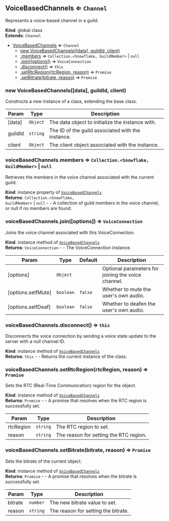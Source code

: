 <a name="VoiceBasedChannels"></a>

## VoiceBasedChannels ⇐ <code>Channel</code>
Represents a voice-based channel in a guild.

**Kind**: global class  
**Extends**: <code>Channel</code>  

* [VoiceBasedChannels](#VoiceBasedChannels) ⇐ <code>Channel</code>
    * [new VoiceBasedChannels([data], guildId, client)](#new_VoiceBasedChannels_new)
    * [.members](#VoiceBasedChannels+members) ⇒ <code>Collection.&lt;Snowflake, GuildMember&gt;</code> \| <code>null</code>
    * [.join([options])](#VoiceBasedChannels+join) ⇒ <code>VoiceConnection</code>
    * [.disconnect()](#VoiceBasedChannels+disconnect) ⇒ <code>this</code>
    * [.setRtcRegion(rtcRegion, reason)](#VoiceBasedChannels+setRtcRegion) ⇒ <code>Promise</code>
    * [.setBitrate(bitrate, reason)](#VoiceBasedChannels+setBitrate) ⇒ <code>Promise</code>

<a name="new_VoiceBasedChannels_new"></a>

### new VoiceBasedChannels([data], guildId, client)
Constructs a new instance of a class, extending the base class.


| Param | Type | Description |
| --- | --- | --- |
| [data] | <code>Object</code> | The data object to initialize the instance with. |
| guildId | <code>string</code> | The ID of the guild associated with the instance. |
| client | <code>Object</code> | The client object associated with the instance. |

<a name="VoiceBasedChannels+members"></a>

### voiceBasedChannels.members ⇒ <code>Collection.&lt;Snowflake, GuildMember&gt;</code> \| <code>null</code>
Retrieves the members in the voice channel associated with the current guild.

**Kind**: instance property of [<code>VoiceBasedChannels</code>](#VoiceBasedChannels)  
**Returns**: <code>Collection.&lt;Snowflake, GuildMember&gt;</code> \| <code>null</code> - - A collection of guild members in the voice channel, or null if no members are found.  
<a name="VoiceBasedChannels+join"></a>

### voiceBasedChannels.join([options]) ⇒ <code>VoiceConnection</code>
Joins the voice channel associated with this VoiceConnection.

**Kind**: instance method of [<code>VoiceBasedChannels</code>](#VoiceBasedChannels)  
**Returns**: <code>VoiceConnection</code> - - The VoiceConnection instance.  

| Param | Type | Default | Description |
| --- | --- | --- | --- |
| [options] | <code>Object</code> |  | Optional parameters for joining the voice channel. |
| [options.selfMute] | <code>boolean</code> | <code>false</code> | Whether to mute the user's own audio. |
| [options.selfDeaf] | <code>boolean</code> | <code>false</code> | Whether to deafen the user's own audio. |

<a name="VoiceBasedChannels+disconnect"></a>

### voiceBasedChannels.disconnect() ⇒ <code>this</code>
Disconnects the voice connection by sending a voice state update to the server with a null channel ID.

**Kind**: instance method of [<code>VoiceBasedChannels</code>](#VoiceBasedChannels)  
**Returns**: <code>this</code> - - Returns the current instance of the class.  
<a name="VoiceBasedChannels+setRtcRegion"></a>

### voiceBasedChannels.setRtcRegion(rtcRegion, reason) ⇒ <code>Promise</code>
Sets the RTC (Real-Time Communication) region for the object.

**Kind**: instance method of [<code>VoiceBasedChannels</code>](#VoiceBasedChannels)  
**Returns**: <code>Promise</code> - - A promise that resolves when the RTC region is successfully set.  

| Param | Type | Description |
| --- | --- | --- |
| rtcRegion | <code>string</code> | The RTC region to set. |
| reason | <code>string</code> | The reason for setting the RTC region. |

<a name="VoiceBasedChannels+setBitrate"></a>

### voiceBasedChannels.setBitrate(bitrate, reason) ⇒ <code>Promise</code>
Sets the bitrate of the current object.

**Kind**: instance method of [<code>VoiceBasedChannels</code>](#VoiceBasedChannels)  
**Returns**: <code>Promise</code> - - A promise that resolves when the bitrate is successfully set.  

| Param | Type | Description |
| --- | --- | --- |
| bitrate | <code>number</code> | The new bitrate value to set. |
| reason | <code>string</code> | The reason for setting the bitrate. |

